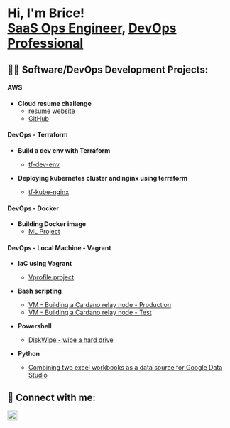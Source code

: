 <h1>Hi, I'm Brice! <br/><a href="https://github.com/deresolution20">SaaS Ops Engineer</a>, <a href="https://www.linkedin.com/in/briceneal/">DevOps Professional</a> </h1>

<h2>👨‍💻 Software/DevOps Development Projects:</h2>

<h4>AWS </h4>

- <b>Cloud resume challenge</b>
  - [resume website](http://resume.deresolution22.com/)
  - [GitHub](https://github.com/deresolution20/cloud-resume-challenge-tf)

<h4>DevOps - Terraform</h4>

- <b>Build a dev env with Terraform </b>
  - [tf-dev-env](https://github.com/deresolution20/tf-dev-env/tree/main)
  
- <b>Deploying kubernetes cluster and nginx using terraform </b>
  - [tf-kube-nginx](https://github.com/deresolution20/tf-deploy-nginix-kubernetes)

 
 
<h4>DevOps - Docker</h4>

- <b>Building Docker image</b>
  - [ML Project](https://github.com/deresolution20/ML_basic_Docker_image/tree/main)

<h4>DevOps - Local Machine - Vagrant</h4>

- <b>IaC using Vagrant</b>
  - [Vprofile project](https://github.com/deresolution20/vprofile-project/tree/automated)


- <b>Bash scripting</b>
  - [VM - Building a Cardano relay node - Production](https://github.com/deresolution20/Cardano-Mainnet-Relay-Node)
  - [VM - Building a Cardano relay node - Test](https://github.com/deresolution20/Cardano-TestNet-Relay-node)
- <b>Powershell</b>
  - [DiskWipe - wipe a hard drive](https://github.com/deresolution20/DiskWipe.Powershell)
- <b>Python</b>
  - [Combining two excel workbooks as a data source for Google Data Studio](https://github.com/deresolution20/Google-Colab-combine-two-excel-wbks)


<h2> 🤳 Connect with me:</h2>

[<img align="left" alt="BriceNeal | LinkedIn" width="22px" src="https://cdn.jsdelivr.net/npm/simple-icons@v3/icons/linkedin.svg" />][linkedin]

[linkedin]: https://linkedin.com/in/briceneal

<!--

Here are some ideas to get you started:

- 🔭 I’m currently working on ...
- 🌱 I’m currently learning ...
- 👯 I’m looking to collaborate on ...
- 🤔 I’m looking for help with ...
- 💬 Ask me about ...
- 📫 How to reach me: ...
- 😄 Pronouns: ...
- ⚡ Fun fact: ...
-->
